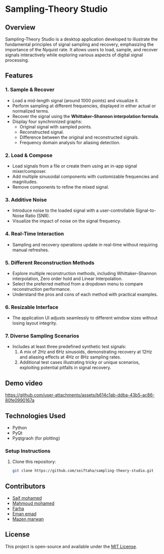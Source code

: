 # Sampling-Theory Studio

## Overview

Sampling-Theory Studio is a desktop application developed to illustrate the fundamental principles of signal sampling and recovery, emphasizing the importance of the Nyquist rate. It allows users to load, sample, and recover signals interactively while exploring various aspects of digital signal processing.

## Features

### 1. **Sample & Recover**
- Load a mid-length signal (around 1000 points) and visualize it.
- Perform sampling at different frequencies, displayed in either actual or normalized terms.
- Recover the signal using the **Whittaker–Shannon interpolation formula**.
- Display four synchronized graphs:
  - Original signal with sampled points.
  - Reconstructed signal.
  - Difference between the original and reconstructed signals.
  - Frequency domain analysis for aliasing detection.

### 2. **Load & Compose**
- Load signals from a file or create them using an in-app signal mixer/composer.
- Add multiple sinusoidal components with customizable frequencies and magnitudes.
- Remove components to refine the mixed signal.

### 3. **Additive Noise**
- Introduce noise to the loaded signal with a user-controllable Signal-to-Noise Ratio (SNR).
- Visualize the impact of noise on the signal frequency.

### 4. **Real-Time Interaction**
- Sampling and recovery operations update in real-time without requiring manual refreshes.

### 5. **Different Reconstruction Methods**
- Explore multiple reconstruction methods, including Whittaker–Shannon interpolation, Zero order hold and Linear Interpolation.
- Select the preferred method from a dropdown menu to compare reconstruction performance.
- Understand the pros and cons of each method with practical examples.

### 6. **Resizable Interface**
- The application UI adjusts seamlessly to different window sizes without losing layout integrity.

### 7. **Diverse Sampling Scenarios**
- Includes at least three predefined synthetic test signals:
  1. A mix of 2Hz and 6Hz sinusoids, demonstrating recovery at 12Hz and aliasing effects at 4Hz or 8Hz sampling rates.
  2. Additional test cases illustrating tricky or unique scenarios, exploiting potential pitfalls in signal recovery.

## Demo video



https://github.com/user-attachments/assets/b614c1ab-ddba-43b5-ac86-80fe0990167a



## Technologies Used
- Python
- PyQt
- Pyqtgraoh (for plotting)

### Setup Instructions
1. Clone this repository:
   ```bash
   git clone https://github.com/seiftaha/sampling-theory-studio.git
   

## Contributors

- [Saif mohamed](https://github.com/seiftaha)
- [Mahmoud mohamed](https://github.com/mahmouddmo22)
- [Farha](https://github.com/farha1010)
- [Eman emad](https://github.com/alyaaa20)
- [Mazen marwan](https://github.com/Mazenmarwan023)
  

## License

This project is open-source and available under the [MIT License](LICENSE).
